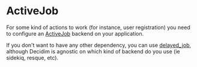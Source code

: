 # ActiveJob

For some kind of actions to work (for instance, user registration) you need to configure an [ActiveJob](http://edgeguides.rubyonrails.org/active_job_basics.html) backend on your application.

If you don't want to have any other dependency, you can use [delayed_job](https://github.com/collectiveidea/delayed_job/), although Decidim is agnostic on which kind of backend do you use (ie sidekiq, resque, etc).
